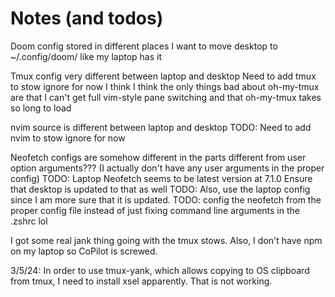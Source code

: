 # Notes (and todos)

Doom config stored in different places
I want to move desktop to ~/.config/doom/ like my laptop has it

Tmux config very different between laptop and desktop
Need to add tmux to stow ignore for now I think
I think the only things bad about oh-my-tmux are that I can't get full vim-style pane switching and that oh-my-tmux takes so long to load

nvim source is different between laptop and desktop
TODO: Need to add nvim to stow ignore for now

Neofetch configs are somehow different in the parts different from user option arguments??? (I actually don't have any user arguments in the proper config)
TODO: Laptop Neofetch seems to be latest version at 7.1.0
Ensure that desktop is updated to that as well
TODO: Also, use the laptop config since I am more sure that it is updated.
TODO: config the neofetch from the proper config file instead of just fixing command line arguments in the .zshrc lol

I got some real jank thing going with the tmux stows.
Also, I don't have npm on my laptop so CoPilot is screwed.

3/5/24:
In order to use tmux-yank, which allows copying to OS clipboard from tmux, I need to install xsel apparently.
That is not working.
